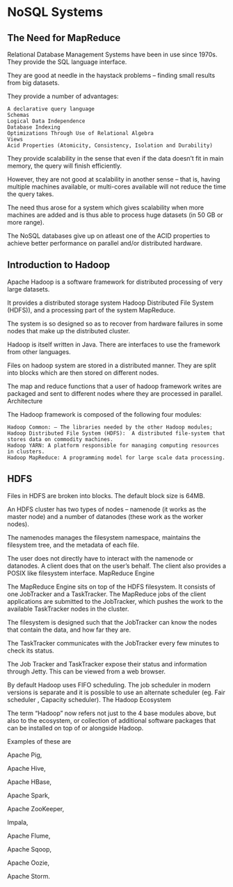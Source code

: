 # NoSQL Systems


## The Need for MapReduce

Relational Database Management Systems have been in use since 1970s. They provide the SQL language interface.

They are good at needle in the haystack problems – finding small results from big datasets.

They provide a number of advantages:

    A declarative query language
    Schemas
    Logical Data Independence
    Database Indexing
    Optimizations Through Use of Relational Algebra
    Views
    Acid Properties (Atomicity, Consistency, Isolation and Durability)

They provide scalability in the sense that even if the data doesn’t fit in main memory, the query will finish efficiently.

However, they are not good at scalability in another sense – that is, having multiple machines available, or multi-cores available will not reduce the time the query takes.

The need thus arose for a system which gives scalability when more machines are added and is thus able to process huge datasets (in 50 GB or more range).

The NoSQL databases give up on atleast one of the ACID properties to achieve better performance on parallel and/or distributed hardware.

## Introduction to Hadoop

Apache Hadoop is a software framework for distributed processing of very large datasets.

It provides a distributed storage system Hadoop Distributed File System (HDFS)), and a processing part of the system MapReduce.

The system is so designed so as to recover from hardware failures in some nodes that make up the distributed cluster.

Hadoop is itself written in Java. There are interfaces to use the framework from other languages.

Files on hadoop system are stored in a distributed manner. They are split into blocks which are then stored on different nodes.

The map and reduce functions that a user of hadoop framework writes are packaged and sent to different nodes where they are processed in parallel.
Architecture

The Hadoop framework is composed of the following four modules:

    Hadoop Common: – The libraries needed by the other Hadoop modules;
    Hadoop Distributed File System (HDFS):  A distributed file-system that stores data on commodity machines.
    Hadoop YARN: A platform responsible for managing computing resources in clusters.
    Hadoop MapReduce: A programming model for large scale data processing.

## HDFS

Files in HDFS are broken into blocks. The default block size is 64MB.

An HDFS cluster has two types of nodes – namenode (it works as the master node) and a number of datanodes (these work as the worker nodes).

The namenodes manages the filesystem namespace, maintains the filesystem tree, and the metadata of each file.

The user does not directly have to interact with the namenode or datanodes. A client does that on the user’s behalf. The client also provides a POSIX like filesystem interface.
MapReduce Engine

The MapReduce Engine sits on top of the HDFS filesystem. It consists of one JobTracker and a TaskTracker. The MapReduce jobs of the client applications are submitted to the JobTracker, which pushes the work to the available TaskTracker nodes in the cluster.

The filesystem is designed such that the JobTracker can know the nodes that contain the data, and how far they are.

The TaskTracker communicates with the JobTracker every few minutes to check its status.

The Job Tracker and TaskTracker expose their status and information through Jetty. This can be viewed from a web browser.

By default Hadoop uses FIFO scheduling. The job scheduler in modern versions is separate and it is possible to use an alternate scheduler (eg. Fair scheduler , Capacity scheduler).
The Hadoop Ecosystem

The term “Hadoop” now refers not just to the 4 base modules above, but also to the ecosystem, or collection of additional software packages that can be installed on top of or alongside Hadoop.

Examples of these are

Apache Pig,

Apache Hive,

Apache HBase,

Apache Spark,

Apache ZooKeeper,

Impala,

Apache Flume,

Apache Sqoop,

Apache Oozie,

Apache Storm.
